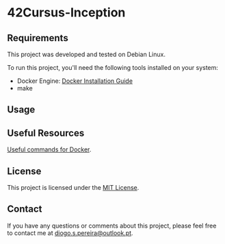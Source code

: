 # 42Cursus-Inception

## Requirements

This project was developed and tested on Debian Linux.

To run this project, you'll need the following tools installed on your system:

- Docker Engine: [Docker Installation Guide](https://docs.docker.com/engine/install/)
- make

## Usage



## Useful Resources
[Useful commands for Docker](https://github.com/dspereira/42Cursus-Inception/blob/main/docs/useful-commands.md).

## License
This project is licensed under the [MIT License](https://github.com/dspereira/42Cursus-Inception/blob/main/LICENSE).

## Contact
If you have any questions or comments about this project, please feel free to contact me at diogo.s.pereira@outlook.pt.
